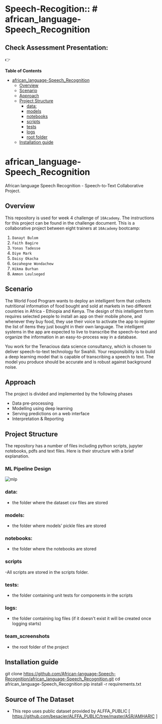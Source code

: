 # Speech-Recogition:: # african_language-Speech_Recognition


## Check Assessment Presentation:
👉 

**Table of Contents**

- [african_language-Speech_Recognition](#african_language-Speech_Recognition)
  - [Overview](#overview)
  - [Scenario](#scenario)
  - [Approach](#approach)
  - [Project Structure](#project-structure)
    - [data:](#data)
    - [models](#models)
    - [notebooks](#notebooks)
    - [scripts](#scripts)
    - [tests](#tests)
    - [logs](#logs)
    - [root folder](#root-folder)
  - [Installation guide](#installation-guide)

# african_language-Speech_Recognition

African language Speech Recognition - Speech-to-Text Collaborative Project.
## Overview
This repository is used for week 4 challenge of `10Academy`. The instructions for this project can be found in the challenge document. This is a collaborative project between eight trainers at `10Academy` bootcamp:
1. `Danayt Bulom`
2. `Faith Bagire `
3. `Yonas Tadesse` 
4. `Diye Mark`
5. `Daisy Okacha `
6. `Gezahegne Wondachew`
7. `Hikma Burhan `
8. `Ammon Leulseged`


## Scenario
The World Food Program wants to deploy an intelligent form that collects nutritional information of food bought and sold at markets in two different countries in Africa - Ethiopia and Kenya. The design of this intelligent form requires selected people to install an app on their mobile phone, and whenever they buy food, they use their voice to activate the app to register the list of items they just bought in their own language. The intelligent systems in the app are expected to live to transcribe the speech-to-text and organize the information in an easy-to-process way in a database.

You work for the Tenacious data science consultancy, which is chosen to deliver speech-to-text technology for Swahili. Your responsibility is to build a deep learning model that is capable of transcribing a speech to text. The model you produce should be accurate and is robust against background noise.


## Approach
The project is divided and implemented by the following phases
- Data pre-processing
- Modelling using deep learning
- Serving predictions on a web interface
- Interpretation & Reporting

## Project Structure
The repository has a number of files including python scripts, jupyter notebooks, pdfs and text files. Here is their structure with a brief explanation.

### ML Pipeline Design
![mlp](https://user-images.githubusercontent.com/99503155/171685764-d5601da9-b44f-45e1-8222-fbdab0befe42.jpg)

### data:
- the folder where the dataset csv files are stored

### models:
- the folder where models' pickle files are stored

### notebooks:
- the folder where the notebooks are stored

### scripts
-All scripts are stored in the scripts folder.
### tests:
- the folder containing unit tests for components in the scripts

### logs:
- the folder containing log files (if it doesn't exist it will be created once logging starts)

### team_screenshots
- the root folder of the project
## Installation guide

git clone https://github.com/African-language-Speech-Recognition/african_language-Speech_Recognition.git
cd african_language-Speech_Recognition
pip install -r requirements.txt

## Source of The Dataset
- This repo uses public dataset provided by ALFFA_PUBLIC [ https://github.com/besacier/ALFFA_PUBLIC/tree/master/ASR/AMHARIC ]

```
